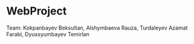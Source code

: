 # WebProject

Team:
Kokpanbayev Beksultan,
Alshymbaeva Rauza,
Turdaleyev Azamat Farabi, 
Dyussyumbayev Temirlan
